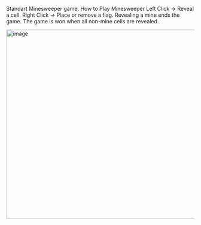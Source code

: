 Standart Minesweeper game.
How to Play Minesweeper
Left Click → Reveal a cell.
Right Click → Place or remove a flag.
Revealing a mine ends the game.
The game is won when all non-mine cells are revealed.

<img width="705" height="506" alt="image" src="https://github.com/user-attachments/assets/18f2d09a-e640-40dd-8eab-c7c1c5c845d6" />
